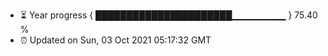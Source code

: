 - ⏳ Year progress { ██████████████████████▁▁▁▁▁▁▁▁ } 75.40 %
- ⏰ Updated on Sun, 03 Oct 2021 05:17:32 GMT

